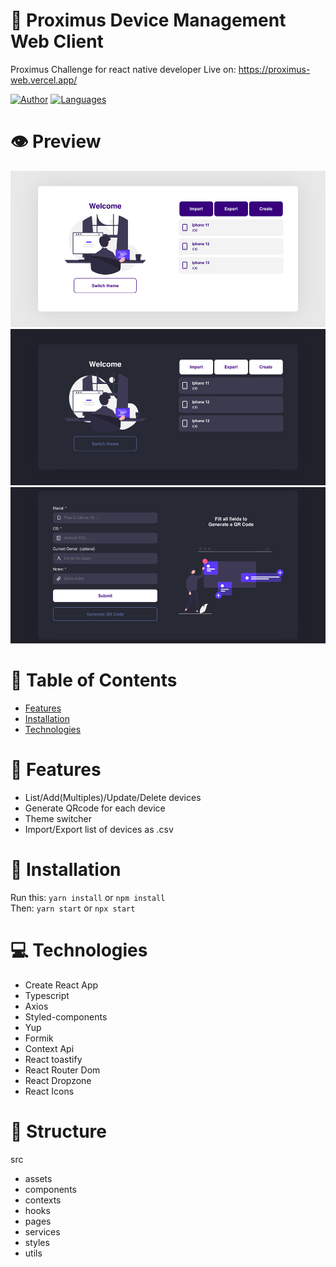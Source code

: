 # 📱 Proximus Device Management Web Client
 Proximus Challenge for react native developer
 Live on: https://proximus-web.vercel.app/

[![Author](https://img.shields.io/badge/author-DanielJ06-7FCD91?style=flat-square)](https://github.com/danielj06)
[![Languages](https://img.shields.io/github/languages/count/DanielJ06/proximus-web?color=%7FCD91&style=flat-square)](#)

# :eye: Preview

<div>
  <img height="250" src=".github/homeLight.png" />
  <img height="250" src=".github/homeDark.png" />
  <img height="250" src=".github/detailsDark.png" />
</div>

# :pushpin: Table of Contents

* [Features](#brain-features)
* [Installation](#construction_worker-installation)
* [Technologies](#computer-technologies)

# :brain: Features

* List/Add(Multiples)/Update/Delete devices
* Generate QRcode for each device
* Theme switcher
* Import/Export list of devices as .csv

# :construction_worker: Installation

Run this: ``` yarn install ``` or ```npm install``` <br/>
Then: ``` yarn start ``` or ```npx start```

# :computer: Technologies

* Create React App
* Typescript
* Axios
* Styled-components
* Yup
* Formik
* Context Api
* React toastify
* React Router Dom
* React Dropzone
* React Icons

# 📂 Structure

src
 - assets
 - components
 - contexts
 - hooks
 - pages
 - services
 - styles
 - utils
